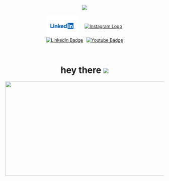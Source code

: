 


<div id = "header" align = "center">
<p align = "center"><img src= "https://media.giphy.com/media/M9gbBd9nbDrOTu1Mqx/giphy.gif" width = "100"/></p>
</div>






<div style="display: flex; justify-content: center; align-items: center; gap: 10px;">
  <a href = "www.linkedin.com/in/ajaykbolla"><img src = "LinkedIn-Logo.wine.png" width ="100""alt = "LinkedIn badge"></a>
</p>
  <a href="https://www.instagram.com/ajxyy_b/">
    <img src="Instagram logo.avif" width="105" alt="Instagram Logo">
  </a>
 </div>





<div style="display: flex; justify-content: center; align-items: center; gap: 10px;">
  <a href="your-linkedin-URL">
    <img src="https://img.shields.io/badge/LinkedIn-blue?style=for-the-badge&logo=linkedin&logoColor=white" alt="LinkedIn Badge"/>
  </a>
  <a href="your-youtube-URL">
    <img src="https://img.shields.io/badge/Instagram-red?style=for-the-badge&logo=instagrame&logoColor=white" alt="Youtube Badge"/>
  </a>
</div>


<p align="center"><img src="https://komarev.com/ghpvc/?username=ajaykbolla&style=flat-square&color=blue" alt=""></p>


<h1 align ="center">
hey there <img src = "https://media.giphy.com/media/hvRJCLFzcasrR4ia7z/giphy.gif" width = "40"></h1>


<p align = "center"><img src = "https://media.giphy.com/media/dWesBcTLavkZuG35MI/giphy.gif" width = "600" height = "300"/></p>



